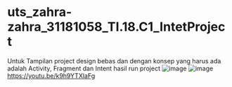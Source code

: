 # uts_zahra-zahra_31181058_TI.18.C1_IntetProject
Untuk Tampilan project design bebas dan dengan konsep yang harus ada adalah Activity, Fragment dan Intent
hasil run project
![image](https://user-images.githubusercontent.com/81827788/117582106-84d18b00-b12a-11eb-8c72-bee416d02bba.png)
![image](https://user-images.githubusercontent.com/81827788/117582120-9fa3ff80-b12a-11eb-80c9-3610ebc5dc52.png)
https://youtu.be/k9h9YTXlaFg
